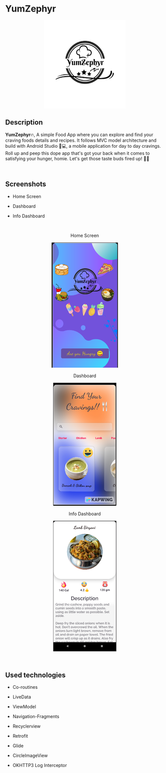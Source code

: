 # YumZephyr 

<p align="center">
	<img src="app/src/main/res/drawable/food_app_logo.png" alt="homescreen" width="260" height="280">
</p>


## Description

**YumZephyr**🔥, A simple Food App where you can explore and find your craving foods details and recipes. It follows MVC model architecture and build with Android Studio 📱💻, a mobile application for day to day cravings. Roll up and peep this dope app that's got your back when it comes to satisfying your hunger, homie. Let's get those taste buds fired up! 🤤👊

<br>

## Screenshots 

* Home Screen

* Dashboard

* Info Dashboard

<br>

<p align="center">
Home Screen
</p>

<p align="center">
	<img src="app/src/main/res/drawable/home_screenshot.png" alt="homescreen" width="210" height="auto">
</p>

<p align="center">
Dashboard
</p>

<p align="center">
	<img src="app/src/main/res/drawable/dash_screenshot.png" alt="dashboard" width="200" height="auto">
</p>

<p align="center">
Info Dashboard
</p>

<p align="center">
	<img src="app/src/main/res/drawable/info_screenshot.png" alt="info" width="200" height="auto">
</p>

<br>

## Used technologies

- Co-routines 

- LiveData

- ViewModel

- Navigation-Fragments

- Recyclerview

- Retrofit

- Glide 

- CircleImageView

- OKHTTP3 Log Interceptor
